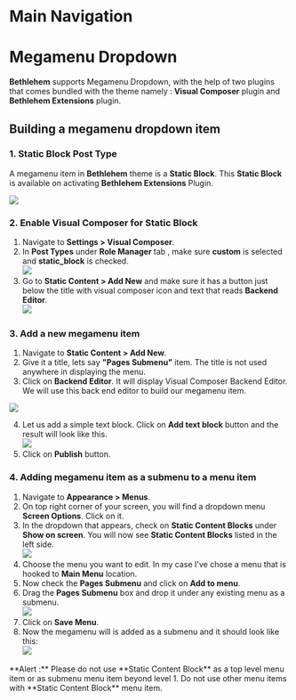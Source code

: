 # Main Navigation

# Megamenu Dropdown

**Bethlehem** supports Megamenu Dropdown, with the help of two plugins that comes bundled with the theme namely :  **Visual Composer** plugin and **Bethlehem Extensions** plugin.

## Building a megamenu dropdown item

### 1. Static Block Post Type

A megamenu item in **Bethlehem** theme is a **Static Block**. This **Static Block** is available on activating **Bethlehem Extensions** Plugin.

![](http://transvelo.github.io/docs/bethlehem/images/admin-static-content.png)

### 2. Enable Visual Composer for Static Block

1. Navigate to **Settings > Visual Composer**.
2. In **Post Types** under **Role Manager** tab , make sure **custom** is selected and **static_block** is checked.<br/>![](http://transvelo.github.io/docs/bethlehem/images/vc-settings.png)
3. Go to **Static Content > Add New** and make sure it has a button just below the title with visual composer icon and text that reads **Backend Editor**.<br/>![](http://transvelo.github.io/docs/bethlehem/images/visual-composer-button.png)

### 3. Add a new megamenu item

1. Navigate to **Static Content > Add New**.
2. Give it a title, lets say **"Pages Submenu"** item. The title is not used anywhere in displaying the menu.
3. Click on **Backend Editor**. It will display Visual Composer Backend Editor. We will use this back end editor to build our megamenu item.

 ![](http://transvelo.github.io/docs/bethlehem/images/test-megamenu-item.png)

4. Let us add a simple text block. Click on **Add text block** button and the result will look like this.<br/>![](http://transvelo.github.io/docs/bethlehem/images/add-text-block.png)
5. Click on **Publish** button.

### 4. Adding megamenu item as a submenu to a menu item

1. Navigate to **Appearance > Menus**.
2. On top right corner of your screen, you will find a dropdown menu **Screen Options**. Click on it.
3. In the dropdown that appears, check on **Static Content Blocks** under **Show on screen**. You will now see **Static Content Blocks** listed in the left side. <br/>![](http://transvelo.github.io/docs/bethlehem/images/static-content-block-left-menu.png)
4. Choose the menu you want to edit. In my case I've chose a menu that is hooked to **Main Menu** location.
5. Now check the **Pages Submenu** and click on **Add to menu**.
6. Drag the **Pages Submenu** box and drop it under any existing menu as a submenu.<br/>
![](http://transvelo.github.io/docs/bethlehem/images/static-block-submenu.png)
7. Click on **Save Menu**.
8. Now the megamenu will is added as a submenu and it should look like this: <br/> ![](http://transvelo.github.io/docs/bethlehem/images/megamenu-as-submenu.png)

<div class="alert alert-danger">**Alert :** Please do not use **Static Content Block** as a top level menu item or as submenu menu item beyond level 1. Do not use other menu items with **Static Content Block** menu item.</div>

